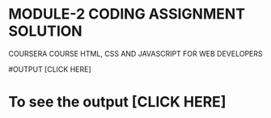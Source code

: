 # MODULE-2 CODING ASSIGNMENT SOLUTION

COURSERA COURSE HTML, CSS AND JAVASCRIPT FOR WEB DEVELOPERS

#OUTPUT [CLICK HERE]

# To see the output [CLICK HERE]
